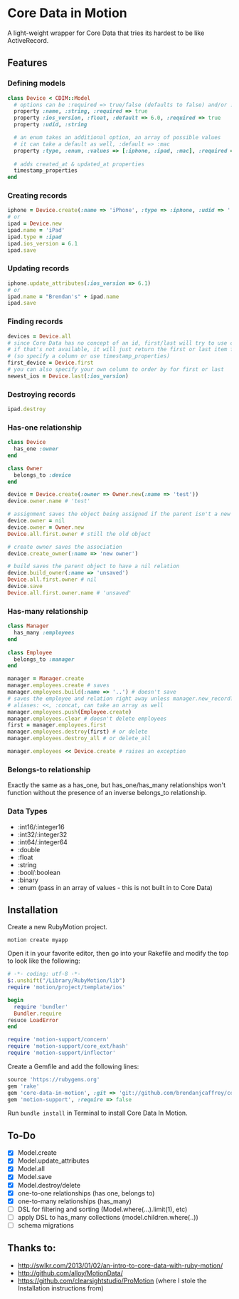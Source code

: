 # Core Data in Motion

A light-weight wrapper for Core Data that tries its hardest to be like ActiveRecord.

## Features

### Defining models
```ruby
class Device < CDIM::Model
  # options can be :required => true/false (defaults to false) and/or :default => ...
  property :name, :string, :required => true
  property :ios_version, :float, :default => 6.0, :required => true
  property :udid, :string

  # an enum takes an additional option, an array of possible values
  # it can take a default as well, :default => :mac
  property :type, :enum, :values => [:iphone, :ipad, :mac], :required => true # transparently stored as an :int16
  
  # adds created_at & updated_at properties
  timestamp_properties
end
```

### Creating records
```ruby
iphone = Device.create(:name => 'iPhone', :type => :iphone, :udid => '...')
# or
ipad = Device.new
ipad.name = 'iPad'
ipad.type = :ipad
ipad.ios_version = 6.1
ipad.save
```

### Updating records
```ruby
iphone.update_attributes(:ios_version => 6.1)
# or
ipad.name = "Brendan's" + ipad.name
ipad.save
```

### Finding records
```ruby
devices = Device.all
# since Core Data has no concept of an id, first/last will try to use created_at to order items
# if that's not available, it will just return the first or last item from a fetch request, which has no guarentee of order
# (so specify a column or use timestamp_properties)
first_device = Device.first
# you can also specify your own column to order by for first or last
newest_ios = Device.last(:ios_version)
```

### Destroying records
```ruby
ipad.destroy
```

### Has-one relationship
```ruby
class Device
  has_one :owner
end

class Owner
  belongs_to :device
end

device = Device.create(:owner => Owner.new(:name => 'test'))
device.owner.name # 'test'

# assignment saves the object being assigned if the parent isn't a new record, but it doesn't save the association between the two
device.owner = nil
device.owner = Owner.new
Device.all.first.owner # still the old object

# create owner saves the association
device.create_owner(:name => 'new owner')

# build saves the parent object to have a nil relation
device.build_owner(:name => 'unsaved')
Device.all.first.owner # nil
device.save
Device.all.first.owner.name # 'unsaved'
```

### Has-many relationship
```ruby
class Manager
  has_many :employees
end
  
class Employee
  belongs_to :manager
end

manager = Manager.create
manager.employees.create # saves
manager.employees.build(:name => '..') # doesn't save
# saves the employee and relation right away unless manager.new_record?
# aliases: <<, :concat, can take an array as well
manager.employees.push(Employee.create)
manager.employees.clear # doesn't delete employees
first = manager.employees.first
manager.employees.destroy(first) # or delete
manager.employees.destroy_all # or delete_all

manager.employees << Device.create # raises an exception
```

### Belongs-to relationship
Exactly the same as a has_one, but has_one/has_many relationships won't function without the presence of an inverse belongs_to relationship.

### Data Types

* :int16/:integer16
* :int32/:integer32
* :int64/:integer64
* :double
* :float
* :string
* :bool/:boolean
* :binary
* :enum (pass in an array of values - this is not built in to Core Data)

## Installation
Create a new RubyMotion project.

`motion create myapp`

Open it in your favorite editor, then go into your Rakefile and modify the top to look like the following:

```ruby
# -*- coding: utf-8 -*-
$:.unshift("/Library/RubyMotion/lib")
require 'motion/project/template/ios'

begin
  require 'bundler'
  Bundler.require
resuce LoadError
end

require 'motion-support/concern'
require 'motion-support/core_ext/hash'
require 'motion-support/inflector'
```

Create a Gemfile and add the following lines:

```ruby
source 'https://rubygems.org'
gem 'rake'
gem 'core-data-in-motion', :git => 'git://github.com/brendanjcaffrey/core-data-in-motion.git'
gem 'motion-support', :require => false
```

Run `bundle install` in Terminal to install Core Data In Motion.

## To-Do

- [x] Model.create
- [x] Model.update_attributes
- [x] Model.all
- [x] Model.save
- [x] Model.destroy/delete
- [x] one-to-one relationships (has one, belongs to)
- [x] one-to-many relationships (has_many)
- [ ] DSL for filtering and sorting (Model.where(...).limit(1), etc)
- [ ] apply DSL to has_many collections (model.children.where(..))
- [ ] schema migrations

## Thanks to:

- http://swlkr.com/2013/01/02/an-intro-to-core-data-with-ruby-motion/
- http://github.com/alloy/MotionData/
- https://github.com/clearsightstudio/ProMotion (where I stole the Installation instructions from)

